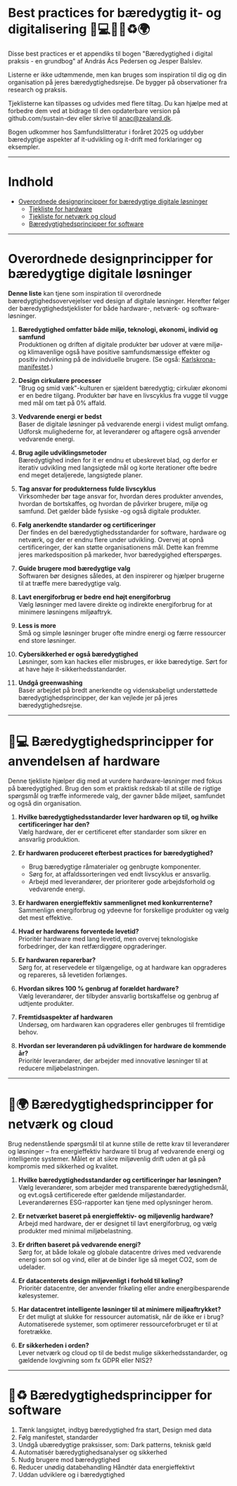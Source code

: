 # Best practices for bæredygtig it- og digitalisering 🌱💻📘✨♻️🌍

Disse best practices er et appendiks til bogen "Bæredygtighed i digital praksis - en grundbog" af András Ács Pedersen og Jesper Balslev.

Listerne er ikke udtømmende, men kan bruges som inspiration til dig og din organisation på jeres bæredygtighedsrejse. De bygger på observationer fra research og praksis.

Tjeklisterne kan tilpasses og udvides med flere tiltag. Du kan hjælpe med at forbedre dem ved at bidrage til den opdaterbare version på github.com/sustain-dev eller skrive til anac@zealand.dk.

Bogen udkommer hos Samfundslitteratur i foråret 2025 og uddyber bæredygtige aspekter af it-udvikling og it-drift med forklaringer og eksempler.

---

# Indhold

- [Overordnede designprincipper for bæredygtige digitale løsninger](#Overordnede-designprincipper-for-bæredygtige-digitale-løsninger)
   - [Tjekliste for hardware](#bæredygtighedsprincipper-for-anvendelsen-af-hardware)
   - [Tjekliste for netværk og cloud](#bæredygtighedsprincipper-for-netværk-og-cloud)
   - [Bæredygtighedsprincipper for software](#bæredygtighedsprincipper-for-software)

---

# Overordnede designprincipper for bæredygtige digitale løsninger

**Denne liste** kan tjene som inspiration til overordnede bæredygtighedsovervejelser ved design af digitale løsninger. Herefter følger der bæredygtighedstjeklister for både hardware-, netværk- og software-løsninger. 

1. **Bæredygtighed omfatter både miljø, teknologi, økonomi, individ og samfund**  
   Produktionen og driften af digitale produkter bør udover at være miljø- og klimavenlige også have positive samfundsmæssige effekter og positiv indvirkning på de individuelle brugere. (Se også: [Karlskrona-manifestet](https://arxiv.org/abs/1410.6968).)
   
2. **Design cirkulære processer**  
   "Brug og smid væk"-kulturen er sjældent bæredygtig; cirkulær økonomi er en bedre tilgang. Produkter bør have en livscyklus fra vugge til vugge med mål om tæt på 0% affald.

3. **Vedvarende energi er bedst**  
   Baser de digitale løsninger på vedvarende energi i videst muligt omfang. Udforsk mulighederne for, at leverandører og aftagere også anvender vedvarende energi.
   
4. **Brug agile udviklingsmetoder**  
   Bæredygtighed inden for it er endnu et ubeskrevet blad, og derfor er iterativ udvikling med langsigtede mål og korte iterationer ofte bedre end meget detaljerede, langsigtede planer.

5. **Tag ansvar for produkterness fulde livscyklus**  
   Virksomheder bør tage ansvar for, hvordan deres produkter anvendes, hvordan de bortskaffes, og hvordan de påvirker brugere, miljø og samfund. Det gælder både fysiske -og også digitale produkter. 

6. **Følg anerkendte standarder og certificeringer**  
   Der findes en del bæredygtighedsstandarder for software, hardware og netværk, og der er endnu flere under udvikling. Overvej at opnå certificeringer, der kan støtte organisationens mål. Dette kan fremme jeres markedsposition på markeder, hvor bæredygighed efterspørges. 

7. **Guide brugere mod bæredygtige valg**  
   Softwaren bør designes således, at den inspirerer og hjælper brugerne til at træffe mere bæredygtige valg.

8. **Lavt energiforbrug er bedre end højt energiforbrug**  
   Vælg løsninger med lavere direkte og indirekte energiforbrug for at minimere løsningens miljøaftryk.

9. **Less is more**  
   Små og simple løsninger bruger ofte mindre energi og færre ressourcer end store løsninger. 

10. **Cybersikkerhed er også bæredygtighed**  
    Løsninger, som kan hackes eller misbruges, er ikke bæredytige. Sørt for at have høje it-sikkerhedsstandarder. 

11. **Undgå greenwashing**  
    Basér arbejdet på bredt anerkendte og videnskabeligt understøttede bæredygtighedsprincipper, der kan vejlede jer på jeres bæredygtighedsrejse.

---

# 🌱💻 Bæredygtighedsprincipper for anvendelsen af hardware

Denne tjekliste hjælper dig med at vurdere hardware-løsninger med fokus på bæredygtighed. Brug den som et praktisk redskab til at stille de rigtige spørgsmål og træffe informerede valg, der gavner både miljøet, samfundet og også din organisation.

1. **Hvilke bæredygtighedsstandarder lever hardwaren op til, og hvilke certificeringer har den?**  
   Vælg hardware, der er certificeret efter standarder som sikrer en ansvarlig produktion.

2. **Er hardwaren produceret efterbest practices for bæredygtighed?**  
   - Brug bæredygtige råmaterialer og genbrugte komponenter.  
   - Sørg for, at affaldssorteringen ved endt livscyklus er ansvarlig.  
   - Arbejd med leverandører, der prioriterer gode arbejdsforhold og vedvarende energi.

3. **Er hardwaren energieffektiv sammenlignet med konkurrenterne?**  
   Sammenlign energiforbrug og ydeevne for forskellige produkter og vælg det mest effektive.

4. **Hvad er hardwarens forventede levetid?**  
   Prioritér hardware med lang levetid, men overvej teknologiske forbedringer, der kan retfærdiggøre opgraderinger.

5. **Er hardwaren reparerbar?**  
   Sørg for, at reservedele er tilgængelige, og at hardware kan opgraderes og repareres, så levetiden forlænges.

6. **Hvordan sikres 100 % genbrug af forældet hardware?**  
   Vælg leverandører, der tilbyder ansvarlig bortskaffelse og genbrug af udtjente produkter.

7. **Fremtidsaspekter af hardwaren**  
   Undersøg, om hardwaren kan opgraderes eller genbruges til fremtidige behov.

8. **Hvordan ser leverandøren på udviklingen for hardware de kommende år?**  
   Prioritér leverandører, der arbejder med innovative løsninger til at reducere miljøbelastningen.

---

# 🔌🌍 Bæredygtighedsprincipper for netværk og cloud
Brug nedenstående spørgsmål til at kunne stille de rette krav til leverandører og løsninger – fra energieffektiv hardware til brug af vedvarende energi og intelligente systemer. Målet er at sikre miljøvenlig drift uden at gå på kompromis med sikkerhed og kvalitet.

1. **Hvilke bæredygtighedsstandarder og certificeringer har løsningen?**  
   Vælg leverandører, som arbejder med transparente bæredygtighedsmål, og evt.også certificerede efter gældende miljøstandarder. Leverandørernes ESG-rapporter kan tjene med oplysninger herom.  

2. **Er netværket baseret på energieffektiv- og miljøvenlig hardware?**  
   Arbejd med hardware, der er designet til lavt energiforbrug, og vælg produkter med minimal miljøbelastning.

3. **Er driften baseret på vedvarende energi?**  
   Sørg for, at både lokale og globale datacentre drives med vedvarende energi som sol og vind, eller at de binder lige så meget CO2, som de udelader. 

4. **Er datacenterets design miljøvenligt i forhold til køling?**  
   Prioritér datacentre, der anvender frikøling eller andre energibesparende kølesystemer.

5. **Har datacentret intelligente løsninger til at minimere miljøaftrykket?**  
   Er det muligt at slukke for ressourcer automatisk, når de ikke er i brug? Automatiserede systemer, som optimerer ressourceforbruget er til at foretrække. 

6. **Er sikkerheden i orden?**  
   Lever netværk og cloud op til de bedst mulige sikkerhedsstandarder, og gældende lovgivning som fx GDPR eller NIS2? 

---

# 💾♻️ Bæredygtighedsprincipper for software


1. Tænk langsigtet,
indbyg bæredygtighed fra start, Design med data
2. Følg manifestet, standarder		
3. Undgå ubæredygtige praksisser, som: Dark patterns, teknisk gæld		
4. Automatisér bæredygtighedsanalyser og sikkerhed		
5. Nudg brugere mod bæredygtighed		
6. Reducer unødig databehandling		Håndtér data energieffektivt
7. Uddan udviklere og i bæredygtighed		
